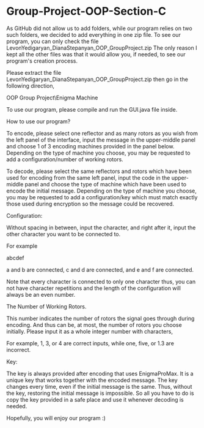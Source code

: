 # Group-Project-OOP-Section-C

As GitHub did not allow us to add folders, while our program relies on two such folders, we decided to add everything in one zip file.
To see our program, you can only check the file LevonYedigaryan_DianaStepanyan_OOP_GroupProject.zip
The only reason I kept all the other files was that it would allow you, if needed, to see our program's creation process.

Please extract the file LevonYedigaryan_DianaStepanyan_OOP_GroupProject.zip then go in the following direction,

OOP Group Project\Enigma Machine

To use our program, please compile and run the GUI.java file inside.



How to use our program?



To encode, please select one reflector and as many rotors as you wish from the left panel of the interface,
input the message in the upper-middle panel and choose 1 of 3 encoding machines provided in the panel below.
Depending on the type of machine you choose, you may be requested to add a configuration/number of working rotors.

To decode, please select the same reflectors and rotors which have been used for encoding from the same left panel,
input the code in the upper-middle panel and choose the type of machine which have been used to encode the initial message.
Depending on the type of machine you choose, you may be requested to add a configuration/key which must match exactly those
used during encryption so the message could be recovered.



Configuration:



Without spacing in between, input the character, and right after it, input the other character you want to be connected to.

For example

abcdef

a and b are connected, c and d are connected, and e and f are connected.

Note that every character is connected to only one character thus, you can not have character repetitions and the length
of the configuration will always be an even number.



The Number of Working Rotors.



This number indicates the number of rotors the signal goes through during encoding.
And thus can be, at most, the number of rotors you choose initially.
Please input it as a whole integer number with characters,

For example, 1, 3, or 4 are correct inputs, while one, five, or 1.3 are incorrect.



Key:



The key is always provided after encoding that uses EnigmaProMax.
It is a unique key that works together with the encoded message. The key changes every time, even if the initial message is the same.
Thus, without the key, restoring the initial message is impossible.
So all you have to do is copy the key provided in a safe place and use it whenever decoding is needed.



Hopefully, you will enjoy our program :)
